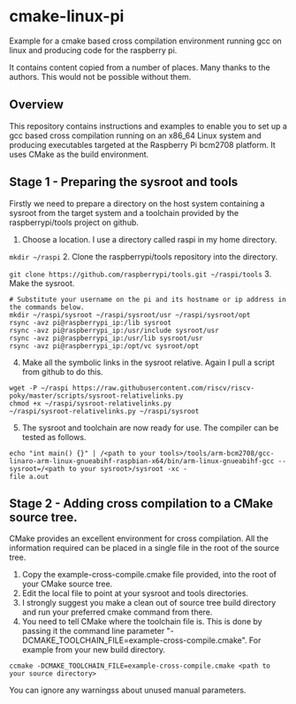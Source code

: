 # cmake-linux-pi
Example for a cmake based cross compilation environment running gcc on linux and producing code for the raspberry pi.

It contains content copied from a number of places. Many thanks to the authors. This would not be possible without them.
## Overview
This repository contains instructions and examples to enable you to set up a gcc based cross compilation running on an x86_64 Linux system and producing executables targeted at the Raspberry Pi bcm2708 platform. It uses CMake as the build environment.
## Stage 1 - Preparing the sysroot and tools
Firstly we need to prepare a directory on the host system containing a sysroot from the target system and a toolchain provided by the raspberrypi/tools project on github.
1. Choose a location. I use a directory called raspi in my home directory.

 ```mkdir ~/raspi```
2. Clone the raspberrypi/tools repository into the directory.

 ```git clone https://github.com/raspberrypi/tools.git ~/raspi/tools```
3. Make the sysroot.

 ```shell
 # Substitute your username on the pi and its hostname or ip address in the commands below.
 mkdir ~/raspi/sysroot ~/raspi/sysroot/usr ~/raspi/sysroot/opt
 rsync -avz pi@raspberrypi_ip:/lib sysroot
 rsync -avz pi@raspberrypi_ip:/usr/include sysroot/usr
 rsync -avz pi@raspberrypi_ip:/usr/lib sysroot/usr
 rsync -avz pi@raspberrypi_ip:/opt/vc sysroot/opt
 ```
4. Make all the symbolic links in the sysroot relative. Again I pull a script from github to do this.

  ```shell
  wget -P ~/raspi https://raw.githubusercontent.com/riscv/riscv-poky/master/scripts/sysroot-relativelinks.py
chmod +x ~/raspi/sysroot-relativelinks.py
~/raspi/sysroot-relativelinks.py ~/raspi/sysroot
```
5. The sysroot and toolchain are now ready for use. The compiler can be tested as follows.

 ```shell
 echo "int main() {}" | /<path to your tools>/tools/arm-bcm2708/gcc-linaro-arm-linux-gnueabihf-raspbian-x64/bin/arm-linux-gnueabihf-gcc --sysroot=/<path to your sysroot>/sysroot -xc -
 file a.out
 ```

## Stage 2 - Adding cross compilation to a CMake source tree.
CMake provides an excellent environment for cross compilation. All the information required can be placed in a single file in the root of the source tree.
1. Copy the example-cross-compile.cmake file provided, into the root of your CMake source tree.
2. Edit the local file to point at your sysroot and tools directories.
3. I strongly suggest you make a clean out of source tree build directory and run your preferred cmake command from there.
4. You need to tell CMake where the toolchain file is. This is done by passing it the command line parameter "-DCMAKE_TOOLCHAIN_FILE=example-cross-compile.cmake". For example from your new build directory.

 ```shell
 ccmake -DCMAKE_TOOLCHAIN_FILE=example-cross-compile.cmake <path to your source directory>
 ```
You can ignore any warningss about unused manual parameters.
